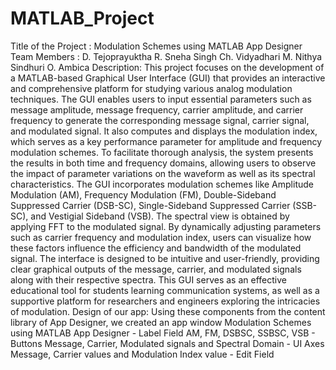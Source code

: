 # MATLAB_Project
Title of the Project : Modulation Schemes using MATLAB App Designer
Team Members :
             D. Tejoprayuktha 
             R. Sneha Singh
             Ch. Vidyadhari 
             M. Nithya Sindhuri
             O. Ambica
Description: 
This project focuses on the development of a MATLAB-based Graphical User Interface (GUI) that provides an interactive and comprehensive platform for studying various analog modulation techniques. The GUI enables users to input essential parameters such as message amplitude, message frequency, carrier amplitude, and carrier frequency to generate the corresponding message signal, carrier signal, and modulated signal. It also computes and displays the modulation index, which serves as a key performance parameter for amplitude and frequency modulation schemes. To facilitate thorough analysis, the system presents the results in both time and frequency domains, allowing users to observe the impact of parameter variations on the waveform as well as its spectral characteristics. The GUI incorporates modulation schemes like Amplitude Modulation (AM), Frequency Modulation (FM), Double-Sideband Suppressed Carrier (DSB-SC), Single-Sideband Suppressed Carrier (SSB-SC), and Vestigial Sideband (VSB). The spectral view is obtained by applying FFT to the modulated signal. By dynamically adjusting parameters such as carrier frequency and modulation index, users can visualize how these factors influence the efficiency and bandwidth of the modulated signal. The interface is designed to be intuitive and user-friendly, providing clear graphical outputs of the message, carrier, and modulated signals along with their respective spectra. This GUI serves as an effective educational tool for students learning communication systems, as well as a supportive platform for researchers and engineers exploring the intricacies of modulation.
Design of our app:
Using these components from the content library of App Designer, we created an app window
Modulation Schemes using MATLAB App Designer - Label Field
AM, FM, DSBSC, SSBSC, VSB - Buttons
Message, Carrier, Modulated signals and Spectral Domain - UI Axes
Message, Carrier values and Modulation Index value - Edit Field 
